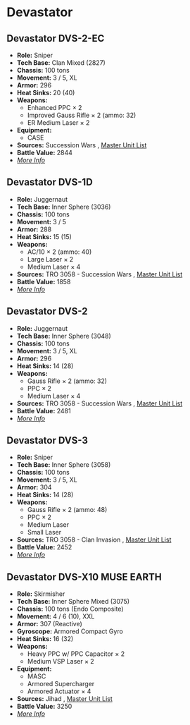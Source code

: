 # Devastator 

## Devastator DVS-2-EC 

- **Role:** Sniper 
- **Tech Base:** Clan Mixed (2827) 
- **Chassis:** 100 tons 
- **Movement:** 3 / 5, XL 
- **Armor:** 296 
- **Heat Sinks:** 20 (40) 
- **Weapons:** 
  - Enhanced PPC × 2 
  - Improved Gauss Rifle × 2 (ammo: 32) 
  - ER Medium Laser × 2 
- **Equipment:** 
  - CASE 
- **Sources:** Succession Wars , [Master Unit List](http://masterunitlist.info/Unit/Details/7686/devastator-dvs-2-ec) 
- **Battle Value:** 2844 
- [*More Info*](devastator/devastator_dvs-2-ec.md) 

## Devastator DVS-1D 

- **Role:** Juggernaut 
- **Tech Base:** Inner Sphere (3036) 
- **Chassis:** 100 tons 
- **Movement:** 3 / 5 
- **Armor:** 288 
- **Heat Sinks:** 15 (15) 
- **Weapons:** 
  - AC/10 × 2 (ammo: 40) 
  - Large Laser × 2 
  - Medium Laser × 4 
- **Sources:** TRO 3058 - Succession Wars , [Master Unit List](http://masterunitlist.info/Unit/Details/893/devastator-dvs-1d) 
- **Battle Value:** 1858 
- [*More Info*](devastator/devastator_dvs-1d.md) 

## Devastator DVS-2 

- **Role:** Juggernaut 
- **Tech Base:** Inner Sphere (3048) 
- **Chassis:** 100 tons 
- **Movement:** 3 / 5, XL 
- **Armor:** 296 
- **Heat Sinks:** 14 (28) 
- **Weapons:** 
  - Gauss Rifle × 2 (ammo: 32) 
  - PPC × 2 
  - Medium Laser × 4 
- **Sources:** TRO 3058 - Succession Wars , [Master Unit List](http://masterunitlist.info/Unit/Details/894/devastator-dvs-2) 
- **Battle Value:** 2481 
- [*More Info*](devastator/devastator_dvs-2.md) 

## Devastator DVS-3 

- **Role:** Sniper 
- **Tech Base:** Inner Sphere (3058) 
- **Chassis:** 100 tons 
- **Movement:** 3 / 5, XL 
- **Armor:** 304 
- **Heat Sinks:** 14 (28) 
- **Weapons:** 
  - Gauss Rifle × 2 (ammo: 48) 
  - PPC × 2 
  - Medium Laser 
  - Small Laser 
- **Sources:** TRO 3058 - Clan Invasion , [Master Unit List](http://masterunitlist.info/Unit/Details/895/devastator-dvs-3) 
- **Battle Value:** 2452 
- [*More Info*](devastator/devastator_dvs-3.md) 

## Devastator DVS-X10 MUSE EARTH 

- **Role:** Skirmisher 
- **Tech Base:** Inner Sphere Mixed (3075) 
- **Chassis:** 100 tons (Endo Composite) 
- **Movement:** 4 / 6 (10), XXL 
- **Armor:** 307 (Reactive) 
- **Gyroscope:** Armored Compact Gyro 
- **Heat Sinks:** 16 (32) 
- **Weapons:** 
  - Heavy PPC w/ PPC Capacitor × 2 
  - Medium VSP Laser × 2 
- **Equipment:** 
  - MASC 
  - Armored Supercharger 
  - Armored Actuator × 4 
- **Sources:** Jihad , [Master Unit List](http://masterunitlist.info/Unit/Details/896/devastator-dvs-x10-muse-earth) 
- **Battle Value:** 3250 
- [*More Info*](devastator/devastator_dvs-x10_muse_earth.md) 

